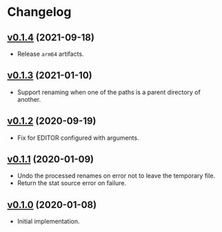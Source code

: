 # Changelog
## [v0.1.4](https://github.com/itchyny/mmv/compare/v0.1.3..v0.1.4) (2021-09-18)
* Release `arm64` artifacts.

## [v0.1.3](https://github.com/itchyny/mmv/compare/v0.1.2..v0.1.3) (2021-01-10)
* Support renaming when one of the paths is a parent directory of another.

## [v0.1.2](https://github.com/itchyny/mmv/compare/v0.1.1..v0.1.2) (2020-09-19)
* Fix for EDITOR configured with arguments.

## [v0.1.1](https://github.com/itchyny/mmv/compare/v0.1.0..v0.1.1) (2020-01-09)
* Undo the processed renames on error not to leave the temporary file.
* Return the stat source error on failure.

## [v0.1.0](https://github.com/itchyny/mmv/compare/ac88fa9...v0.1.0) (2020-01-08)
* Initial implementation.
